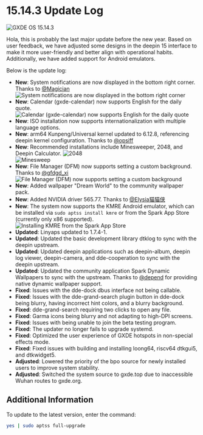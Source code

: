 # 15.14.3 Update Log

![GXDE OS 15.14.3](/news/15.14.3/main.png)

Hola, this is probably the last major update before the new year. Based on user feedback, we have adjusted some designs in the deepin 15 interface to make it more user-friendly and better align with operational habits. Additionally, we have added support for Android emulators.

Below is the update log:

- **New**: System notifications are now displayed in the bottom right corner. Thanks to [@Magician](https://bbs.deepin.org.cn/user/101467)
  ![System notifications are now displayed in the bottom right corner](/news/15.14.3/bottom-tips.png)
- **New**: Calendar (gxde-calendar) now supports English for the daily quote.
  ![Calendar (gxde-calendar) now supports English for the daily quote](/news/15.14.3/gxde-calendar.png)
- **New**: ISO installation now supports internationalization with multiple language options.
- **New**: arm64 Kunpeng/Universal kernel updated to 6.12.8, referencing deepin kernel configuration. Thanks to [@opsiff](https://github.com/opsiff)
- **New**: Recommended installations include Minesweeper, 2048, and Deepin Calculator.
  ![2048](/news/15.14.3/2048.png)  
  ![Minesweep](/news/15.14.3/minesweep.png)
- **New**: File Manager (DFM) now supports setting a custom background. Thanks to [@gfdgd_xi](https://bbs.deepin.org.cn/user/239113)
  ![File Manager (DFM) now supports setting a custom background](/news/15.14.3/dde-file-manager.png)
- **New**: Added wallpaper "Dream World" to the community wallpaper pack.
- **New**: Added NVIDIA driver 565.77. Thanks to [@Elysia猫猫侠](https://bbs.deepin.org.cn/user/300575)
- **New**: The system now supports the KMRE Android emulator, which can be installed via `sudo aptss install kmre` or from the Spark App Store (currently only x86 supported).
  ![Installing KMRE from the Spark App Store](/news/15.14.3/kmre-on-spark-store.png)
- **Updated**: Linyaps updated to 1.7.4-1.
- **Updated**: Updated the basic development library dtklog to sync with the deepin upstream.
- **Updated**: Updated deepin applications such as deepin-album, deepin log viewer, deepin-camera, and dde-cooperation to sync with the deepin upstream.
- **Updated**: Updated the community application Spark Dynamic Wallpapers to sync with the upstream. Thanks to [@depend](https://bbs.deepin.org.cn/user/262214) for providing native dynamic wallpaper support.
- **Fixed**: Issues with the dde-dock dbus interface not being callable.
- **Fixed**: Issues with the dde-grand-search plugin button in dde-dock being blurry, having incorrect hint colors, and a blurry background.
- **Fixed**: dde-grand-search requiring two clicks to open any file.
- **Fixed**: Garma icons being blurry and not adapting to high-DPI screens.
- **Fixed**: Issues with being unable to join the beta testing program.
- **Fixed**: The updater no longer fails to upgrade systemd.
- **Fixed**: Optimized the user experience of GXDE hotspots in non-special effects mode.
- **Fixed**: Fixed issues with building and installing loong64, riscv64 dtkgui5, and dtkwidget5.
- **Adjusted**: Lowered the priority of the bpo source for newly installed users to improve system stability.
- **Adjusted**: Switched the system source to gxde.top due to inaccessible Wuhan routes to gxde.org.

## Additional Information
To update to the latest version, enter the command:
```bash
yes | sudo aptss full-upgrade
```